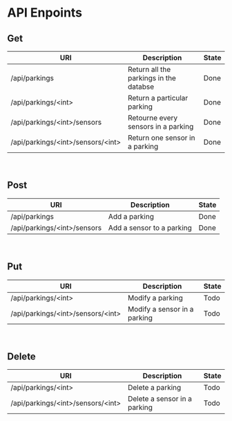 # API Enpoints

## Get
| URI | Description | State |
-|-|-|
| /api/parkings                       | Return all the parkings in the databse | Done |
| /api/parkings/<int\>                | Return a particular parking            | Done |
| /api/parkings/<int\>/sensors        | Retourne every sensors in a parking    | Done |
| /api/parkings/<int\>/sensors/<int\> | Return one sensor in a parking         | Done |

<br>

## Post
| URI | Description | State |
-|-|-|
| /api/parkings                | Add a parking             | Done |
| /api/parkings/<int\>/sensors | Add a sensor to a parking | Done |

<br>

## Put
| URI | Description | State |
-|-|-|
| /api/parkings/<int\>                | Modify a parking             | Todo |
| /api/parkings/<int\>/sensors/<int\> | Modify a sensor in a parking | Todo |

<br>

## Delete
| URI | Description | State |
-|-|-|
| /api/parkings/<int\>                | Delete a parking             | Todo |
| /api/parkings/<int\>/sensors/<int\> | Delete a sensor in a parking | Todo |